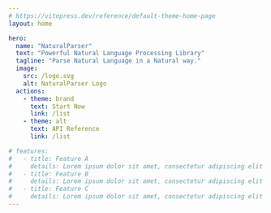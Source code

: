 ```yaml
---
# https://vitepress.dev/reference/default-theme-home-page
layout: home

hero:
  name: "NaturalParser"
  text: "Powerful Natural Language Processing Library"
  tagline: "Parse Natural Language in a Natural way."
  image:
    src: /logo.svg
    alt: NaturalParser Logo
  actions:
    - theme: brand
      text: Start Now
      link: /list
    - theme: alt
      text: API Reference
      link: /list

# features:
#   - title: Feature A
#     details: Lorem ipsum dolor sit amet, consectetur adipiscing elit
#   - title: Feature B
#     details: Lorem ipsum dolor sit amet, consectetur adipiscing elit
#   - title: Feature C
#     details: Lorem ipsum dolor sit amet, consectetur adipiscing elit
---
```


